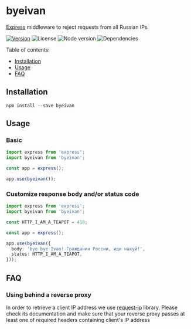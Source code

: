 # byeivan

[Express](https://github.com/expressjs/express) middleware to reject requests from all Russian IPs.

[![Version](https://img.shields.io/npm/v/byeivan)](https://www.npmjs.com/package/byeivan)
![License](https://img.shields.io/npm/l/byeivan)
![Node version](https://img.shields.io/node/v/byeivan)
![Dependencies](https://img.shields.io/librariesio/release/npm/byeivan)

Table of contents:

- [Installation](#installation)
- [Usage](#usage)
- [FAQ](#faq)

## Installation

```Shell
npm install --save byeivan
```

## Usage

### Basic

```ts
import express from 'express';
import byeivan from 'byeivan';

const app = express();

app.use(byeivan());
```

### Customize response body and/or status code

```ts
import express from 'express';
import byeivan from 'byeivan';

const HTTP_I_AM_A_TEAPOT = 418;

const app = express();

app.use(byeivan({
  body: 'bye bye Ivan! Гражданин России, иди нахуй!',
  status: HTTP_I_AM_A_TEAPOT,
}));
```

## FAQ

### Using behind a reverse proxy

In order to retrieve a client IP address we use [request-ip](https://www.npmjs.com/package/request-ip) library. Please check its documentation and make sure that your reverse proxy passes at least one of required headers containing client's IP address
